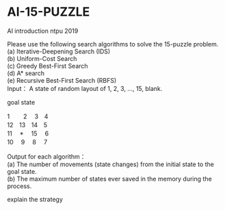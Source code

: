 # AI-15-PUZZLE
AI introduction ntpu 2019


Please use the following search algorithms to solve the 15-puzzle problem.  
(a) Iterative-Deepening Search (IDS)  
(b) Uniform-Cost Search  
(c) Greedy Best-First Search  
(d) A* search  
(e) Recursive Best-First Search (RBFS)  
Input： A state of random layout of 1, 2, 3, …, 15, blank.  

goal state  

 1　 　2　 3　4    
12　13　14　5  
11　 *　 15　 6  
10　 9　 8　  7  

Output for each algorithm：  
(a) The number of movements (state changes) from the initial state to the goal state.  
(b) The maximum number of states ever saved in the memory during the process.  

explain the strategy  
